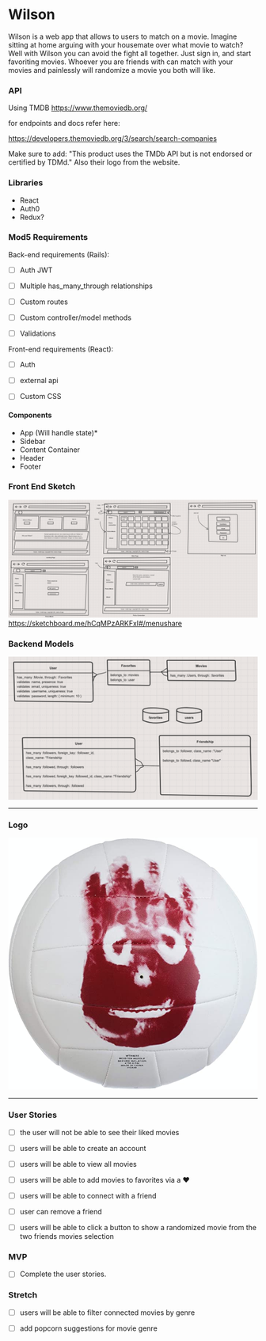 # Wilson

Wilson is a web app that allows to users to match on a movie. Imagine sitting at home arguing with your housemate over what movie to watch? Well with Wilson you can avoid the fight all together. Just sign in, and start favoriting movies. Whoever you are friends with can match with your movies and painlessly will randomize a movie you both will like. 

### API

Using TMDB https://www.themoviedb.org/

for endpoints and docs refer here:

https://developers.themoviedb.org/3/search/search-companies

Make sure to add: "This product uses the TMDb API but is not endorsed or certified by TDMd." Also their logo from the website.

### Libraries
* React
* Auth0
* Redux? 

### Mod5 Requirements

Back-end requirements (Rails):

- [ ] Auth JWT

- [ ] Multiple has_many_through relationships

- [ ] Custom routes 
<!-- custom route for Auth authorize ation -->
- [ ] Custom controller/model methods
<!--  -->
- [ ] Validations
<!-- add validations to auth -->

 Front-end requirements (React):

- [ ] Auth

- [ ] external api

- [ ] Custom CSS

#### Components
* App (Will handle state)*
* Sidebar
* Content Container
* Header
* Footer

### Front End Sketch 
![alt text](image/sketch.png)
https://sketchboard.me/hCqMPzARKFxI#/menushare


### Backend Models

![alt text](image/models.png)
- - - - 


### Logo

![alt text](image/wilson.jpg)
- - - - 


### User Stories

- [ ] the user will not be able to see their liked movies

- [ ] users will be able to create an account
<!-- name, username, email, password -->

- [ ] users will be able to view all movies

- [ ] users will be able to add movies to favorites via a :heart:
<!-- Via a heart icon  -->

- [ ] users will be able to connect with a friend
<!-- will search database for that users credentials -->

- [ ] user can remove a friend

- [ ] users will be able to click a button to show a randomized movie from the two friends movies selection 
<!-- compare the two databases and find all that match -->

### MVP 

- [ ] Complete the user stories. 

### Stretch 

 - [ ] users will be able to filter connected movies by genre

 - [ ] add popcorn suggestions for movie genre